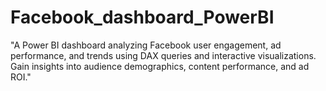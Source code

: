# Facebook_dashboard_PowerBI
"A Power BI dashboard analyzing Facebook user engagement, ad performance, and trends using DAX queries and interactive visualizations. Gain insights into audience demographics, content performance, and ad ROI."
